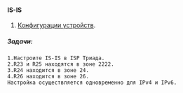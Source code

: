 #### IS-IS

1. [Конфигурации устройств](configs/).

##### Задачи:
```
1.Настроите IS-IS в ISP Триада.
2.R23 и R25 находятся в зоне 2222.
3.R24 находится в зоне 24.
4.R26 находится в зоне 26.
Настройка осуществляется одновременно для IPv4 и IPv6.
```
